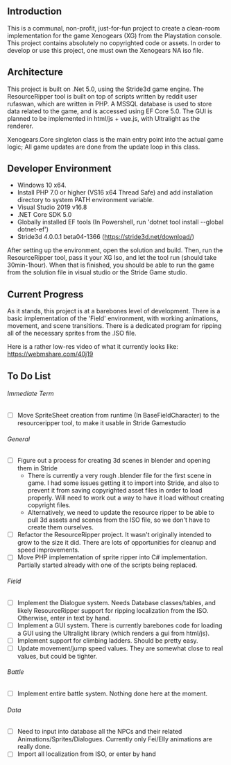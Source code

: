 ## Introduction

This is a communal, non-profit, just-for-fun project to create a clean-room implementation for the game Xenogears (XG) from the Playstation console. This project contains absolutely no copyrighted code or assets. In order to develop or use this project, one must own the Xenogears NA iso file.

## Architecture

This project is built on .Net 5.0, using the Stride3d game engine. The ResourceRipper tool is built on top of scripts written by reddit user rufaswan, which are written in PHP. A MSSQL database is used to store data related to the game, and is accessed using EF Core 5.0. The GUI is planned to be implemented in html/js + vue.js, with Ultralight as the renderer.

Xenogears.Core singleton class is the main entry point into the actual game logic; All game updates are done from the update loop in this class.

## Developer Environment

* Windows 10 x64.
* Install PHP 7.0 or higher (VS16 x64 Thread Safe) and add installation directory to system PATH environment variable.
* Visual Studio 2019 v16.8
* .NET Core SDK 5.0
* Globally installed EF tools (In Powershell, run 'dotnet tool install --global dotnet-ef')
* Stride3d 4.0.0.1 beta04-1366 (https://stride3d.net/download/)

After setting up the environment, open the solution and build. Then, run the ResourceRipper tool, pass it your XG Iso, and let the tool run (should take 30min-1hour). When that is finished, you should be able to run the game from the solution file in visual studio or the Stride Game studio.

## Current Progress

As it stands, this project is at a barebones level of development. There is a basic implementation of the 'Field' environment, with working animations, movement, and scene transitions. There is a dedicated program for ripping all of the necessary sprites from the .ISO file.

Here is a rather low-res video of what it currently looks like: https://webmshare.com/40j19

## To Do List

###### Immediate Term
- [ ] Move SpriteSheet creation from runtime (In BaseFieldCharacter) to the resourceripper tool, to make it usable in Stride Gamestudio

###### General
- [ ] Figure out a process for creating 3d scenes in blender and opening them in Stride
  - There is currently a very rough .blender file for the first scene in game. I had some issues getting it to import into Stride, and also to prevent it from saving copyrighted asset files in order to load properly. Will need to work out a way to have it load without creating copyright files.
  - Alternatively, we need to update the resource ripper to be able to pull 3d assets and scenes from the ISO file, so we don't have to create them ourselves.
- [ ] Refactor the ResourceRipper project. It wasn't originally intended to grow to the size it did. There are lots of opportunities for cleanup and speed improvements.
- [ ] Move PHP implementation of sprite ripper into C# implementation. Partially started already with one of the scripts being replaced.

###### Field
- [ ] Implement the Dialogue system. Needs Database classes/tables, and likely ResourceRipper support for ripping localization from the ISO. Otherwise, enter in text by hand.
- [ ] Implement a GUI system. There is currently barebones code for loading a GUI using the Ultralight library (which renders a gui from html/js).
- [ ] Implement support for climbing ladders. Should be pretty easy.
- [ ] Update movement/jump speed values. They are somewhat close to real values, but could be tighter.

###### Battle
- [ ] Implement entire battle system. Nothing done here at the moment.

###### Data
- [ ] Need to input into database all the NPCs and their related Animations/Sprites/Dialogues. Currently only Fei/Elly animations are really done.
- [ ] Import all localization from ISO, or enter by hand
